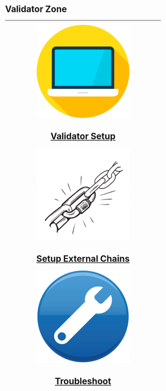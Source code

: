# Validator Zone
-----

<!-- panels:start -->

<!-- div:right-panel -->
<center>
<a href="../#/validator-zone/setup/setup-homepage">
<img src="../_media/validator-setup.png"
 width=300" height="300">
   <center><h1>Validator Setup</h1></center>
</a>
</center>



<!-- div:right-panel -->
<center>
<a href="../#/validator-zone/external-chains/external-chains-homepage">
<img src="../_media/external-chains.png"
 width=300" height="300">
   <center><h1>Setup External Chains</h1></center>
</a>
</center>


<!-- div:right-panel -->
<center>
<a href="../#/validator-zone/troubleshoot/troubleshoot-homepage">
<img src="../_media/troubleshoot.png"
   width=300" height="300">
     <center><h1>Troubleshoot</h1></center>
</a>
</center>


<!-- div:right-panel -->


<!-- panels:end -->